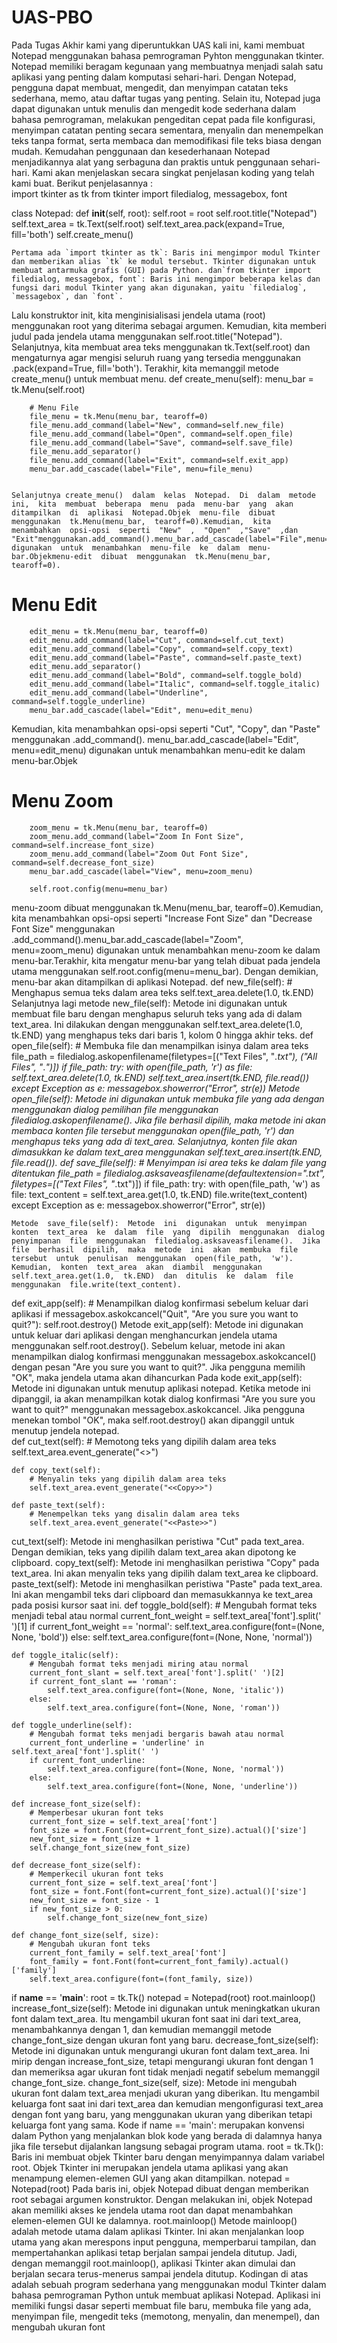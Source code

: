 # UAS-PBO

Pada  Tugas  Akhir  kami  yang  diperuntukkan  UAS  kali  ini,  kami  membuat  Notepad  menggunakan  bahasa  pemrograman  Pyhton  menggunakan  tkinter.  
    Notepad  memiliki  beragam  kegunaan  yang  membuatnya  menjadi  salah  satu  aplikasi  yang  penting  dalam  komputasi  sehari-hari.  Dengan  Notepad,  pengguna  dapat  membuat,  mengedit,  dan  menyimpan  catatan  teks  sederhana,  memo,  atau  daftar  tugas  yang  penting.  Selain  itu,  Notepad  juga  dapat  digunakan  untuk  menulis  dan  mengedit  kode  sederhana  dalam  bahasa  pemrograman,  melakukan  pengeditan  cepat  pada  file  konfigurasi,  menyimpan  catatan  penting  secara  sementara,  menyalin  dan  menempelkan  teks  tanpa  format,  serta  membaca  dan  memodifikasi  file  teks  biasa  dengan  mudah.  Kemudahan  penggunaan  dan  kesederhanaan  Notepad  menjadikannya  alat  yang  serbaguna  dan  praktis  untuk  penggunaan  sehari-hari.
    Kami  akan  menjelaskan  secara  singkat  penjelasan  koding  yang  telah  kami  buat.  Berikut  penjelasannya  :  
import tkinter as tk
from tkinter import filedialog, messagebox, font

class Notepad:
    def __init__(self, root):
        self.root = root
        self.root.title("Notepad")
        self.text_area = tk.Text(self.root)
        self.text_area.pack(expand=True, fill='both')
        self.create_menu()

    Pertama ada `import tkinter as tk`: Baris ini mengimpor modul Tkinter dan memberikan alias `tk` ke modul tersebut. Tkinter digunakan untuk membuat antarmuka grafis (GUI) pada Python. dan`from tkinter import filedialog, messagebox, font`: Baris ini mengimpor beberapa kelas dan fungsi dari modul Tkinter yang akan digunakan, yaitu `filedialog`, `messagebox`, dan `font`.
Lalu  konstruktor  init,  kita  menginisialisasi  jendela  utama  (root)  menggunakan  root  yang  diterima  sebagai  argumen.  Kemudian,  kita  memberi  judul  pada  jendela  utama  menggunakan  self.root.title("Notepad").  Selanjutnya,  kita  membuat  area  teks  menggunakan  tk.Text(self.root)  dan  mengaturnya  agar  mengisi  seluruh  ruang  yang  tersedia  menggunakan  .pack(expand=True,  fill='both').  Terakhir,  kita  memanggil  metode  create_menu()  untuk  membuat  menu.
def create_menu(self):
        menu_bar = tk.Menu(self.root)

        # Menu File
        file_menu = tk.Menu(menu_bar, tearoff=0)
        file_menu.add_command(label="New", command=self.new_file)
        file_menu.add_command(label="Open", command=self.open_file)
        file_menu.add_command(label="Save", command=self.save_file)
        file_menu.add_separator()
        file_menu.add_command(label="Exit", command=self.exit_app)
        menu_bar.add_cascade(label="File", menu=file_menu)


    Selanjutnya create_menu()  dalam  kelas  Notepad.  Di  dalam  metode  ini,  kita  membuat  beberapa  menu  pada  menu-bar  yang  akan  ditampilkan  di  aplikasi  Notepad.Objek  menu-file  dibuat  menggunakan  tk.Menu(menu_bar,  tearoff=0).Kemudian,  kita  menambahkan  opsi-opsi  seperti  "New"  ,  "Open"  ,"Save"  ,dan  "Exit"menggunakan.add_command().menu_bar.add_cascade(label="File",menu=file_menu)  digunakan  untuk  menambahkan  menu-file  ke  dalam  menu-bar.Objekmenu-edit  dibuat  menggunakan  tk.Menu(menu_bar,  tearoff=0).
 # Menu Edit
        edit_menu = tk.Menu(menu_bar, tearoff=0)
        edit_menu.add_command(label="Cut", command=self.cut_text)
        edit_menu.add_command(label="Copy", command=self.copy_text)
        edit_menu.add_command(label="Paste", command=self.paste_text)
        edit_menu.add_separator()
        edit_menu.add_command(label="Bold", command=self.toggle_bold)
        edit_menu.add_command(label="Italic", command=self.toggle_italic)
        edit_menu.add_command(label="Underline", command=self.toggle_underline)
        menu_bar.add_cascade(label="Edit", menu=edit_menu)
Kemudian,  kita  menambahkan  opsi-opsi  seperti  "Cut",  "Copy",  dan  "Paste"  menggunakan  .add_command().  menu_bar.add_cascade(label="Edit",  menu=edit_menu)  digunakan  untuk  menambahkan  menu-edit  ke  dalam  menu-bar.Objek  
 # Menu Zoom
        zoom_menu = tk.Menu(menu_bar, tearoff=0)
        zoom_menu.add_command(label="Zoom In Font Size", command=self.increase_font_size)
        zoom_menu.add_command(label="Zoom Out Font Size", command=self.decrease_font_size)
        menu_bar.add_cascade(label="View", menu=zoom_menu)

        self.root.config(menu=menu_bar)
menu-zoom  dibuat  menggunakan  tk.Menu(menu_bar,  tearoff=0).Kemudian,  kita  menambahkan  opsi-opsi  seperti  "Increase  Font  Size"  dan  "Decrease  Font  Size"  menggunakan  .add_command().menu_bar.add_cascade(label="Zoom",  menu=zoom_menu)  digunakan  untuk  menambahkan  menu-zoom  ke  dalam  menu-bar.Terakhir,  kita  mengatur  menu-bar  yang  telah  dibuat  pada  jendela  utama  menggunakan  self.root.config(menu=menu_bar).  Dengan  demikian,  menu-bar  akan  ditampilkan  di  aplikasi  Notepad.
 def new_file(self):
        # Menghapus semua teks dalam area teks
        self.text_area.delete(1.0, tk.END)
    Selanjutnya lagi metode  new_file(self):  Metode  ini  digunakan  untuk  membuat  file  baru  dengan  menghapus  seluruh  teks  yang  ada  di  dalam  text_area.  Ini  dilakukan  dengan  menggunakan  self.text_area.delete(1.0,  tk.END)  yang  menghapus  teks  dari  baris  1,  kolom  0  hingga  akhir  teks. 
def open_file(self):
        # Membuka file dan menampilkan isinya dalam area teks
        file_path = filedialog.askopenfilename(filetypes=[("Text Files", "*.txt"), ("All Files", "*.*")])
        if file_path:
            try:
                with open(file_path, 'r') as file:
                    self.text_area.delete(1.0, tk.END)
                    self.text_area.insert(tk.END, file.read())
            except Exception as e:
                messagebox.showerror("Error", str(e))
 Metode  open_file(self):  Metode  ini  digunakan  untuk  membuka  file  yang  ada  dengan  menggunakan  dialog  pemilihan  file  menggunakan  filedialog.askopenfilename().  Jika  file  berhasil  dipilih,  maka  metode  ini  akan  membaca  konten  file  tersebut  menggunakan  open(file_path,  'r')  dan  menghapus  teks  yang  ada  di  text_area.  Selanjutnya,  konten  file  akan  dimasukkan  ke  dalam  text_area  menggunakan  self.text_area.insert(tk.END,  file.read()). 
 def save_file(self):
        # Menyimpan isi area teks ke dalam file yang ditentukan
        file_path = filedialog.asksaveasfilename(defaultextension=".txt", filetypes=[("Text Files", "*.txt")])
        if file_path:
            try:
                with open(file_path, 'w') as file:
                    text_content = self.text_area.get(1.0, tk.END)
                    file.write(text_content)
            except Exception as e:
                messagebox.showerror("Error", str(e))

    Metode  save_file(self):  Metode  ini  digunakan  untuk  menyimpan  konten  text_area  ke  dalam  file  yang  dipilih  menggunakan  dialog  penyimpanan  file  menggunakan  filedialog.asksaveasfilename().  Jika  file  berhasil  dipilih,  maka  metode  ini  akan  membuka  file  tersebut  untuk  penulisan  menggunakan  open(file_path,  'w').  Kemudian,  konten  text_area  akan  diambil  menggunakan  self.text_area.get(1.0,  tk.END)  dan  ditulis  ke  dalam  file  menggunakan  file.write(text_content).  
  def exit_app(self):
        # Menampilkan dialog konfirmasi sebelum keluar dari aplikasi
        if messagebox.askokcancel("Quit", "Are you sure you want to quit?"):
            self.root.destroy()
    Metode  exit_app(self):  Metode  ini  digunakan  untuk  keluar  dari  aplikasi  dengan  menghancurkan  jendela  utama  menggunakan  self.root.destroy().  Sebelum  keluar,  metode  ini  akan  menampilkan  dialog  konfirmasi  menggunakan  messagebox.askokcancel()  dengan  pesan  "Are  you  sure  you  want  to  quit?".  Jika  pengguna  memilih  "OK",  maka  jendela  utama  akan  dihancurkan
Pada  kode  exit_app(self):  Metode  ini  digunakan  untuk  menutup  aplikasi  notepad.  Ketika  metode  ini  dipanggil,  ia  akan  menampilkan  kotak  dialog  konfirmasi  "Are  you  sure  you  want  to  quit?"  menggunakan  messagebox.askokcancel.  Jika  pengguna  menekan  tombol  "OK",  maka  self.root.destroy()  akan  dipanggil  untuk  menutup  jendela  notepad.  
 def cut_text(self):
        # Memotong teks yang dipilih dalam area teks
        self.text_area.event_generate("<<Cut>>")

    def copy_text(self):
        # Menyalin teks yang dipilih dalam area teks
        self.text_area.event_generate("<<Copy>>")

    def paste_text(self):
        # Menempelkan teks yang disalin dalam area teks
        self.text_area.event_generate("<<Paste>>")

cut_text(self):  Metode  ini  menghasilkan  peristiwa  "Cut"  pada  text_area.  Dengan  demikian,  teks  yang  dipilih  dalam  text_area  akan  dipotong  ke  clipboard.  copy_text(self):  Metode  ini  menghasilkan  peristiwa  "Copy"  pada  text_area.  Ini  akan  menyalin  teks  yang  dipilih  dalam  text_area  ke  clipboard.  paste_text(self):  Metode  ini  menghasilkan  peristiwa  "Paste"  pada  text_area.  Ini  akan  mengambil  teks  dari  clipboard  dan  memasukkannya  ke  text_area  pada  posisi  kursor  saat  ini. 
 def toggle_bold(self):
        # Mengubah format teks menjadi tebal atau normal
        current_font_weight = self.text_area['font'].split(' ')[1]
        if current_font_weight == 'normal':
            self.text_area.configure(font=(None, None, 'bold'))
        else:
            self.text_area.configure(font=(None, None, 'normal'))

    def toggle_italic(self):
        # Mengubah format teks menjadi miring atau normal
        current_font_slant = self.text_area['font'].split(' ')[2]
        if current_font_slant == 'roman':
            self.text_area.configure(font=(None, None, 'italic'))
        else:
            self.text_area.configure(font=(None, None, 'roman'))

    def toggle_underline(self):
        # Mengubah format teks menjadi bergaris bawah atau normal
        current_font_underline = 'underline' in self.text_area['font'].split(' ')
        if current_font_underline:
            self.text_area.configure(font=(None, None, 'normal'))
        else:
            self.text_area.configure(font=(None, None, 'underline'))

    def increase_font_size(self):
        # Memperbesar ukuran font teks
        current_font_size = self.text_area['font']
        font_size = font.Font(font=current_font_size).actual()['size']
        new_font_size = font_size + 1
        self.change_font_size(new_font_size)

    def decrease_font_size(self):
        # Memperkecil ukuran font teks
        current_font_size = self.text_area['font']
        font_size = font.Font(font=current_font_size).actual()['size']
        new_font_size = font_size - 1
        if new_font_size > 0:
            self.change_font_size(new_font_size)

    def change_font_size(self, size):
        # Mengubah ukuran font teks
        current_font_family = self.text_area['font']
        font_family = font.Font(font=current_font_family).actual()['family']
        self.text_area.configure(font=(font_family, size))

if __name__ == '__main__':
    root = tk.Tk()
    notepad = Notepad(root)
    root.mainloop()
    increase_font_size(self):  Metode  ini  digunakan  untuk  meningkatkan  ukuran  font  dalam  text_area.  Itu  mengambil  ukuran  font  saat  ini  dari  text_area,  menambahkannya  dengan  1,  dan  kemudian  memanggil  metode  change_font_size  dengan  ukuran  font  yang  baru.  decrease_font_size(self):  Metode  ini  digunakan  untuk  mengurangi  ukuran  font  dalam  text_area.  Ini  mirip  dengan  increase_font_size,  tetapi  mengurangi  ukuran  font  dengan  1  dan  memeriksa  agar  ukuran  font  tidak  menjadi  negatif  sebelum  memanggil  change_font_size.  change_font_size(self,  size):  Metode  ini  mengubah  ukuran  font  dalam  text_area  menjadi  ukuran  yang  diberikan.  Itu  mengambil  keluarga  font  saat  ini  dari  text_area  dan  kemudian  mengonfigurasi  text_area  dengan  font  yang  baru,  yang  menggunakan  ukuran  yang  diberikan  tetapi  keluarga  font  yang  sama.
Kode  if  name  ==  'main':  merupakan  konvensi  dalam  Python  yang  menjalankan  blok  kode  yang  berada  di  dalamnya  hanya  jika  file  tersebut  dijalankan  langsung  sebagai  program  utama.  root  =  tk.Tk():  Baris  ini  membuat  objek  Tkinter  baru  dengan  menyimpannya  dalam  variabel  root.  Objek  Tkinter  ini  merupakan  jendela  utama  aplikasi  yang  akan  menampung  elemen-elemen  GUI  yang  akan  ditampilkan.  notepad  =  Notepad(root)  Pada  baris  ini,  objek  Notepad  dibuat  dengan  memberikan  root  sebagai  argumen  konstruktor.  Dengan  melakukan  ini,  objek  Notepad  akan  memiliki  akses  ke  jendela  utama  root  dan  dapat  menambahkan  elemen-elemen  GUI  ke  dalamnya.  root.mainloop()  Metode  mainloop()  adalah  metode  utama  dalam  aplikasi  Tkinter.  Ini  akan  menjalankan  loop  utama  yang  akan  merespons  input  pengguna,  memperbarui  tampilan,  dan  mempertahankan  aplikasi  tetap  berjalan  sampai  jendela  ditutup.  Jadi,  dengan  memanggil  root.mainloop(),  aplikasi  Tkinter  akan  dimulai  dan  berjalan  secara  terus-menerus  sampai  jendela  ditutup.
Kodingan di atas adalah sebuah program sederhana yang menggunakan modul Tkinter dalam bahasa pemrograman Python untuk membuat aplikasi Notepad. Aplikasi ini memiliki fungsi dasar seperti membuat file baru, membuka file yang ada, menyimpan file, mengedit teks (memotong, menyalin, dan menempel), dan mengubah ukuran font

